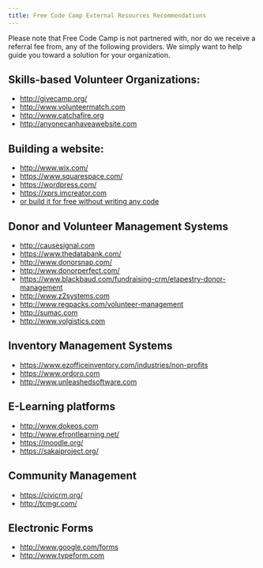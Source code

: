 ```yaml
---
title: Free Code Camp External Resources Recommendations
---
```

Please note that Free Code Camp is not partnered with, nor do we receive a referral fee from, any of the following providers. We simply want to help guide you toward a solution for your organization.

## Skills-based Volunteer Organizations:

*   <a href='http://givecamp.org/' target='_blank' rel='nofollow'>http://givecamp.org/</a>
*   <a href='http://www.volunteermatch.com' target='_blank' rel='nofollow'>http://www.volunteermatch.com</a>
*   <a href='http://www.catchafire.org' target='_blank' rel='nofollow'>http://www.catchafire.org</a>
*   <a href='http://anyonecanhaveawebsite.com' target='_blank' rel='nofollow'>http://anyonecanhaveawebsite.com</a>

## Building a website:

*   <a href='http://www.wix.com/' target='_blank' rel='nofollow'>http://www.wix.com/</a>
*   <a href='https://www.squarespace.com/' target='_blank' rel='nofollow'>https://www.squarespace.com/</a>
*   <a href='https://wordpress.com/' target='_blank' rel='nofollow'>https://wordpress.com/</a>
*   <a href='https://xprs.imcreator.com' target='_blank' rel='nofollow'>https://xprs.imcreator.com</a>
*   <a href='https://forum.freecodecamp.com/t/how-to-build-a-website-without-writing-any-code/19503' target='_blank' rel='nofollow'>or build it for free without writing any code</a>

## Donor and Volunteer Management Systems

*   <a href='http://causesignal.com' target='_blank' rel='nofollow'>http://causesignal.com</a>
*   <a href='https://www.thedatabank.com/' target='_blank' rel='nofollow'>https://www.thedatabank.com/</a>
*   <a href='http://www.donorsnap.com/' target='_blank' rel='nofollow'>http://www.donorsnap.com/</a>
*   <a href='http://www.donorperfect.com/' target='_blank' rel='nofollow'>http://www.donorperfect.com/</a>
*   <a href='https://www.blackbaud.com/fundraising-crm/etapestry-donor-management' target='_blank' rel='nofollow'>https://www.blackbaud.com/fundraising-crm/etapestry-donor-management</a>
*   <a href='http://www.z2systems.com/' target='_blank' rel='nofollow'>http://www.z2systems.com</a>
*   <a href='http://www.regpacks.com/volunteer-management/' target='_blank' rel='nofollow'>http://www.regpacks.com/volunteer-management</a>
*   <a href='http://sumac.com/' target='_blank' rel='nofollow'>http://sumac.com</a>
*   <a href='http://www.volgistics.com' target='_blank' rel='nofollow'>http://www.volgistics.com</a>

## Inventory Management Systems

*   <a href='https://www.ezofficeinventory.com/industries/non-profits' target='_blank' rel='nofollow'>https://www.ezofficeinventory.com/industries/non-profits</a>
*   <a href='https://www.ordoro.com' target='_blank' rel='nofollow'>https://www.ordoro.com</a>
*   <a href='http://www.unleashedsoftware.com' target='_blank' rel='nofollow'>http://www.unleashedsoftware.com</a>

## E-Learning platforms

*   <a href='http://www.dokeos.com/' target='_blank' rel='nofollow'>http://www.dokeos.com</a>
*   <a href='http://www.efrontlearning.net/' target='_blank' rel='nofollow'>http://www.efrontlearning.net/</a>
*   <a href='https://moodle.org/' target='_blank' rel='nofollow'>https://moodle.org/</a>
*   <a href='https://sakaiproject.org/' target='_blank' rel='nofollow'>https://sakaiproject.org/</a>

## Community Management

*   <a href='https://civicrm.org/' target='_blank' rel='nofollow'>https://civicrm.org/</a>
*   <a href='http://tcmgr.com/' target='_blank' rel='nofollow'>http://tcmgr.com/</a>

## Electronic Forms

*   <a href='http://www.google.com/forms' target='_blank' rel='nofollow'>http://www.google.com/forms</a>
*   <a href='http://www.typeform.com' target='_blank' rel='nofollow'>http://www.typeform.com</a>